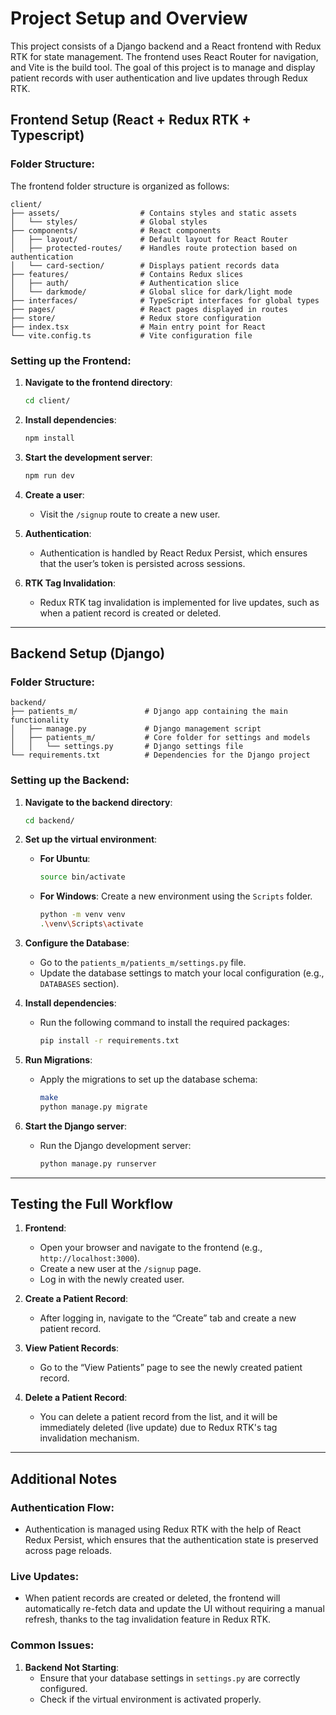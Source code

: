 

# **Project Setup and Overview**

This project consists of a Django backend and a React frontend with Redux RTK for state management. The frontend uses React Router for navigation, and Vite is the build tool. The goal of this project is to manage and display patient records with user authentication and live updates through Redux RTK.

## **Frontend Setup (React + Redux RTK + Typescript)**

### Folder Structure:
The frontend folder structure is organized as follows:

```
client/
├── assets/                  # Contains styles and static assets
│   └── styles/              # Global styles
├── components/              # React components
│   ├── layout/              # Default layout for React Router
│   ├── protected-routes/    # Handles route protection based on authentication
│   └── card-section/        # Displays patient records data
├── features/                # Contains Redux slices
│   ├── auth/                # Authentication slice
│   └── darkmode/            # Global slice for dark/light mode
├── interfaces/              # TypeScript interfaces for global types
├── pages/                   # React pages displayed in routes
├── store/                   # Redux store configuration
├── index.tsx                # Main entry point for React
└── vite.config.ts           # Vite configuration file
```

### Setting up the Frontend:
1. **Navigate to the frontend directory**:
   ```bash
   cd client/
   ```

2. **Install dependencies**:
   ```bash
   npm install
   ```

3. **Start the development server**:
   ```bash
   npm run dev
   ```

4. **Create a user**:
   - Visit the `/signup` route to create a new user.

5. **Authentication**:
   - Authentication is handled by React Redux Persist, which ensures that the user’s token is persisted across sessions.

6. **RTK Tag Invalidation**:
   - Redux RTK tag invalidation is implemented for live updates, such as when a patient record is created or deleted.

---

## **Backend Setup (Django)**

### Folder Structure:
```
backend/
├── patients_m/               # Django app containing the main functionality
│   ├── manage.py             # Django management script
│   ├── patients_m/           # Core folder for settings and models
│   │   └── settings.py       # Django settings file
└── requirements.txt          # Dependencies for the Django project
```

### Setting up the Backend:
1. **Navigate to the backend directory**:
   ```bash
   cd backend/
   ```

2. **Set up the virtual environment**:
   - **For Ubuntu**:
     ```bash
     source bin/activate
     ```
   - **For Windows**: Create a new environment using the `Scripts` folder.
     ```bash
     python -m venv venv
     .\venv\Scripts\activate
     ```

3. **Configure the Database**:
   - Go to the `patients_m/patients_m/settings.py` file.
   - Update the database settings to match your local configuration (e.g., `DATABASES` section).

4. **Install dependencies**:
   - Run the following command to install the required packages:
     ```bash
     pip install -r requirements.txt
     ```

5. **Run Migrations**:
   - Apply the migrations to set up the database schema:
     ```bash
     make
     python manage.py migrate
     ```

6. **Start the Django server**:
   - Run the Django development server:
     ```bash
     python manage.py runserver
     ```

---

## **Testing the Full Workflow**

1. **Frontend**:
   - Open your browser and navigate to the frontend (e.g., `http://localhost:3000`).
   - Create a new user at the `/signup` page.
   - Log in with the newly created user.

2. **Create a Patient Record**:
   - After logging in, navigate to the “Create” tab and create a new patient record.

3. **View Patient Records**:
   - Go to the “View Patients” page to see the newly created patient record.

4. **Delete a Patient Record**:
   - You can delete a patient record from the list, and it will be immediately deleted (live update) due to Redux RTK's tag invalidation mechanism.

---

## **Additional Notes**

### Authentication Flow:
- Authentication is managed using Redux RTK with the help of React Redux Persist, which ensures that the authentication state is preserved across page reloads.
  
### Live Updates:
- When patient records are created or deleted, the frontend will automatically re-fetch data and update the UI without requiring a manual refresh, thanks to the tag invalidation feature in Redux RTK.

### Common Issues:
1. **Backend Not Starting**:
   - Ensure that your database settings in `settings.py` are correctly configured.
   - Check if the virtual environment is activated properly.

